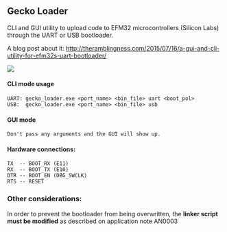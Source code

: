 

## Gecko Loader
CLI and GUI utility to upload code to EFM32 microcontrollers (Silicon Labs) through the UART or USB bootloader.

A blog post about it: http://theramblingness.com/2015/07/16/a-gui-and-cli-utility-for-efm32s-uart-bootloader/

<img src="https://github.com/cidadao/Gecko-Loader/raw/master/img/win_scr.png">

#### CLI mode usage
```
UART: gecko_loader.exe <port_name> <bin_file> uart <boot_pol>
USB:  gecko_loader.exe <port_name> <bin_file> usb
```

#### GUI mode
```
Don't pass any arguments and the GUI will show up.
```

#### Hardware connections:
```
TX  -- BOOT_RX (E11)
RX  -- BOOT_TX (E10)
DTR -- BOOT_EN (DBG_SWCLK)
RTS -- RESET
```

### Other considerations:
In order to prevent the bootloader from being overwritten, the **linker script must be modified** as described on application note AN0003
